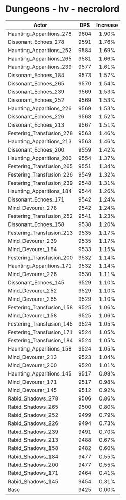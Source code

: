 # Dungeons - hv - necrolord
| Actor | DPS | Increase |
|---|:---:|:---:|
|Haunting_Apparitions_278|9604|1.90%|
|Dissonant_Echoes_278|9591|1.76%|
|Haunting_Apparitions_252|9584|1.69%|
|Haunting_Apparitions_265|9581|1.66%|
|Haunting_Apparitions_239|9577|1.61%|
|Dissonant_Echoes_184|9573|1.57%|
|Dissonant_Echoes_265|9570|1.54%|
|Dissonant_Echoes_239|9569|1.53%|
|Dissonant_Echoes_252|9569|1.53%|
|Haunting_Apparitions_226|9569|1.53%|
|Dissonant_Echoes_226|9568|1.52%|
|Dissonant_Echoes_213|9567|1.51%|
|Festering_Transfusion_278|9563|1.46%|
|Haunting_Apparitions_213|9563|1.46%|
|Dissonant_Echoes_200|9559|1.42%|
|Haunting_Apparitions_200|9554|1.37%|
|Festering_Transfusion_265|9551|1.34%|
|Festering_Transfusion_226|9549|1.32%|
|Festering_Transfusion_239|9548|1.31%|
|Haunting_Apparitions_184|9544|1.26%|
|Dissonant_Echoes_171|9542|1.24%|
|Mind_Devourer_278|9542|1.24%|
|Festering_Transfusion_252|9541|1.23%|
|Dissonant_Echoes_158|9538|1.20%|
|Festering_Transfusion_213|9535|1.17%|
|Mind_Devourer_239|9535|1.17%|
|Mind_Devourer_184|9533|1.15%|
|Festering_Transfusion_200|9532|1.14%|
|Haunting_Apparitions_171|9532|1.14%|
|Mind_Devourer_226|9530|1.11%|
|Dissonant_Echoes_145|9529|1.10%|
|Mind_Devourer_252|9529|1.10%|
|Mind_Devourer_265|9529|1.10%|
|Festering_Transfusion_158|9525|1.06%|
|Mind_Devourer_158|9525|1.06%|
|Festering_Transfusion_145|9524|1.05%|
|Festering_Transfusion_171|9524|1.05%|
|Festering_Transfusion_184|9524|1.05%|
|Haunting_Apparitions_158|9524|1.05%|
|Mind_Devourer_213|9523|1.04%|
|Mind_Devourer_200|9520|1.01%|
|Haunting_Apparitions_145|9517|0.98%|
|Mind_Devourer_171|9517|0.98%|
|Mind_Devourer_145|9512|0.92%|
|Rabid_Shadows_278|9506|0.86%|
|Rabid_Shadows_265|9500|0.80%|
|Rabid_Shadows_252|9499|0.79%|
|Rabid_Shadows_226|9494|0.73%|
|Rabid_Shadows_239|9491|0.70%|
|Rabid_Shadows_213|9488|0.67%|
|Rabid_Shadows_158|9482|0.60%|
|Rabid_Shadows_184|9477|0.55%|
|Rabid_Shadows_200|9477|0.55%|
|Rabid_Shadows_171|9464|0.41%|
|Rabid_Shadows_145|9454|0.31%|
|Base|9425|0.00%|
